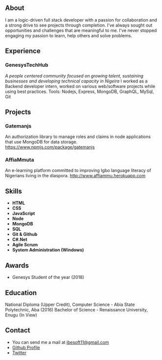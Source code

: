 ## About

I am a logic-driven full stack developer with a passion for collaboration and a strong drive to see projects through completion.
I’ve always sought out opportunities and challenges that are meaningful to me. I've never stopped engaging my passion to learn, help others and solve problems.

## Experience

### GenesysTechHub

_A people centered community focused on growing talent, sustaining businesses and developing technical capacity in Nigeira_
I worked as a Backend developer intern, worked on various web/software projects while using best practices.
Tools: Nodejs, Express, MongoDB, GraphQL, MySql, Git

## Projects

### Gatemanjs
An authorization library to manage roles and claims in node applications that use MongoDB for data storage.
https://www.npmjs.com/package/gatemanjs

### AffiaMmuta
An e-learning platform committed to improving Igbo language literacy of Nigerians living in the diaspora.
http://www.affiammu.herokuapp.com

## Skills

- **HTML**
- **CSS**
- **JavaScript**
- **Node**
- **MongoDB**
- **SQL**
- **Git & Github**
- **C#.Net**
- **Agile Scrum**
- **System Administration (Windows)**

## Awards

- Genesys Student of the year (2018)

## Education

National Diploma (Upper Credit), Computer Science - Abia State Polytechnic, Aba (2016)
Bachelor of Science - Renaissance University, Enugu (In View)

## Contact

- You can send me a mail at ibesoft11@gmail.com
- [Github Profile](https://www.github.com/ibesoft11)
- [Twitter](https://www.twitter.com/ibesoft11)

